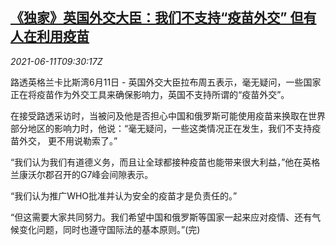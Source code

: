 <!--1623405662000-->
[《独家》英国外交大臣：我们不支持“疫苗外交” 但有人在利用疫苗](https://cn.reuters.com/article/uk-raab-covid-vaccine-dip-0611-idCNKCS2DN0W5)
------

<div><i>2021-06-11T09:30:17Z</i></div><p>路透英格兰卡比斯湾6月11日 - 英国外交大臣拉布周五表示，毫无疑问，一些国家正在将疫苗作为外交工具来确保影响力，英国不支持所谓的“疫苗外交”。</p><p>在接受路透采访时，当被问及他是否担心中国和俄罗斯可能使用疫苗来换取在世界部分地区的影响力时，他说：“毫无疑问，一些这类情况正在发生，我们不支持疫苗外交， 更不用说勒索了。”</p><p>“我们认为我们有道德义务，而且让全球都接种疫苗也能带来很大利益，”他在英格兰康沃尔郡召开的G7峰会间隙表示。</p><p>“我们认为推广WHO批准并认为安全的疫苗才是负责任的。”</p><p>“但这需要大家共同努力。我们希望中国和俄罗斯等国家一起来应对疫情、还有气候变化问题，同时也遵守国际法的基本原则。”(完)</p>
